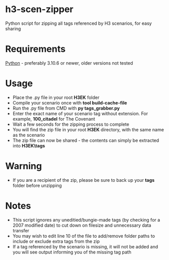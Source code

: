 # h3-scen-zipper
Python script for zipping all tags referenced by H3 scenarios, for easy sharing

# Requirements
[Python](https://www.python.org/) - preferably 3.10.6 or newer, older versions not tested

# Usage
* Place the .py file in your root **H3EK** folder
* Compile your scenario once with **tool build-cache-file**
* Run the .py file from CMD with **py tags_grabber.py**
* Enter the exact name of your scenario tag without extension. For example, **100_citadel** for The Covenant
* Wait a few seconds for the zipping process to complete
* You will find the zip file in your root **H3EK** directory, with the same name as the scenario
* The zip file can now be shared - the contents can simply be extracted into **H3EK\tags**

# Warning
* If you are a recipient of the zip, please be sure to back up your **tags** folder before unzipping

# Notes
* This script ignores any uneditied/bungie-made tags (by checking for a 2007 modified date) to cut down on filesize and unnecessary data transfer
* You may wish to edit line 10 of the file to add/remove folder paths to include or exclude extra tags from the zip
* If a tag referenced by the scenario is missing, it will not be added and you will see output informing you of the missing tag path
